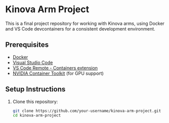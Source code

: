 # Kinova Arm Project

This is a final project repository for working with Kinova arms, using Docker and VS Code devcontainers for a consistent development environment.

## Prerequisites

- [Docker](https://docs.docker.com/get-docker/)
- [Visual Studio Code](https://code.visualstudio.com/)
- [VS Code Remote - Containers extension](https://marketplace.visualstudio.com/items?itemName=ms-vscode-remote.remote-containers)
- [NVIDIA Container Toolkit](https://docs.nvidia.com/datacenter/cloud-native/container-toolkit/install-guide.html) (for GPU support)

## Setup Instructions

1. Clone this repository:
   ```bash
   git clone https://github.com/your-username/kinova-arm-project.git
   cd kinova-arm-project